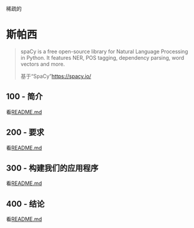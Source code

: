 稀疏的

# 斯帕西

> spaCy is a free open-source library for Natural Language Processing in Python. It features NER, POS tagging, dependency parsing, word vectors and more.
>
> 基于“SpaCy”<https://spacy.io/>

## 100 - 简介

看[README.md](./100/README.md)

## 200 - 要求

看[README.md](./200/README.md)

## 300 - 构建我们的应用程序

看[README.md](./300/README.md)

## 400 - 结论

看[README.md](./400/README.md)
